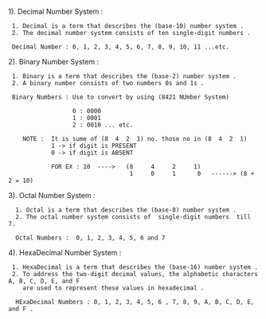 1). Decimal Number System : 

     1. Decimal is a term that describes the (base-10) number system .
     2. The decimal number system consists of ten single-digit numbers .

     Decimal Number : 0, 1, 2, 3, 4, 5, 6, 7, 8, 9, 10, 11 ...etc.


2). Binary  Number System : 
  
     1. Binary is a term that describes the (base-2) number system .
     2. A binary number consists of two numbers 0s and 1s .
     
     Binary Numbers : Use to convert by using (8421 NUmber System)
                      
                      0 : 0000                     
                      1 : 0001
                      2 : 0010 ... etc.
     
        NOTE :  It is sume of (8  4  2  1) no. those no in (8  4  2  1) 
                1 -> if digit is PRESENT
                0 -> if digit is ABSENT

                FOR EX : 10  ---->   (8     4     2     1)
                                      1     0     1      0   ------> (8 + 2 = 10)


3).  Octal  Number System : 

      1. Octal is a term that describes the (base-8) number system .
      2. The octal number system consists of  single-digit numbers  till 7.

      Octal Numbers :  0, 1, 2, 3, 4, 5, 6 and 7


4). HexaDecimal Number System :  

     1. HexaDecimal is a term that describes the (base-16) number system . 
     2. To address the two-digit decimal values, the alphabetic characters A, B, C, D, E, and F 
        are used to represent these values in hexadecimal .

      HExaDecimal Numbers : 0, 1, 2, 3, 4, 5, 6 , 7, 8, 9, A, B, C, D, E, and F . 
        
        
      
